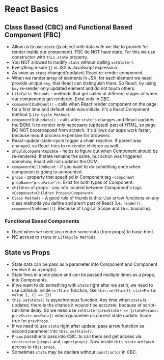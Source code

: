 # React Basics

## Class Based (CBC) and Functional Based Component (FBC)
- Allow us to use `state` (js object with data with we like to provide for render inside our component). FBC do NOT have state. For this we use constructor with `this.state` property.
- You NOT allowed to modify `state` without calling `setState()`.
- Everything inside `{}` in JSX is JavaScript expression.
- As soon as `state` changed/updated, React re-render component.
- When we render array of elements in JSX, for each element we need provide unique `key`, that React can distinguish them. So React, by using `key` re-render only updated element and do not touch others.
- `LifeCycle Methods` - methods that get called at different stages of when our components get rendered. Exist only in CBC.
- `componentDidMount()` - calls when React render component on the page for a first time and default state was initiate. It's a React.Component method (`Life Cycle Method`).
- `componentDidUpdate()` - calls after `state's` changes and React updates the DOM. It re-render only necessary (updated) part of HTML, so page DO NOT bootstrapped from scratch. It's allows our apps work faster, because mount process expensive for browsers.
- React-update-state-cycle trigger a chain reaction. If parent was changed, so React tries to re-render children as well.
- `shouldComponentUpdate` - helps to figure out when Component should be re-rendered. If state remains the same, but  action was triggered somehow, React will not updates the DOM.
- `componentWillUnMount` - if you want to do something once when component is going to unmounted.
- `props` - property that specified in Component tag `<Component propName="propValue"/>`. Exist for both types of Component.
- `children` of props - any info located between Component's tags `<Component>Children Props</Component>`
- `Class Methods` - A good rule of thumb is this: Use arrow functions on any class methods you define and aren't part of React (i.e. `render()`, `componentDidMount()`). Because of Logical Scope and `this` bounding.

### Functional Based Components
- Used when we need just render some data (from props) to basic html.
- NO access to `state` or `LifeCycle Methods`.

## State vs Props
- State data can be pass as a parameter into Component and Component receive it as a prop(s).
- State lives in a one place and can be passed multiple times  as a props, into Components.
- if we want to do something with `state` right after we set it, we need to use callback inside `setState` function, like `this.setState({ stateField: value }, () => {})`
- `this.setState()` is asynchronous function. Any time when `state` is updated, there is the chance it wound't be accurate, because of script-run-time delay. So we need use `setState((prevState) => {stateParams: prevState.newData})` which guarantee us correct state update. Same true for `prevProps`.
- If we need to use `state` right after update, pass arrow function as second parameter into `this.setState()`.
- `Props` possible to pass into CBC. to call them and get access via `constructor(props)` and `super(props)`. Now inside `this.state` we have access to `this.props`.
- Sometimes `state` may be declare without `constructor` in CBC.
